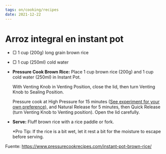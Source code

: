 ```yaml
---
tags: on/cooking/recipes
date: 2021-12-22
---
```

# Arroz integral en instant pot
-   ▢ 1 cup (200g) long grain brown rice
-   ▢ 1 cup (250ml) cold water


-   **Pressure Cook Brown Rice:** Place 1 cup brown rice (200g) and 1 cup cold water (250ml) in Instant Pot. 
    
    With Venting Knob in Venting Position, close the lid, then turn Venting Knob to Sealing Position. 
    
    Pressure cook at High Pressure for 15 minutes ([See experiment for your own preference](https://www.pressurecookrecipes.com/instant-pot-brown-rice/#exp)), and Natural Release for 5 minutes, then Quick Release (turn Venting Knob to Venting position). Open the lid carefully.
    
-   **Serve:** Fluff brown rice with a rice paddle or fork. 
    
    *Pro Tip: If the rice is a bit wet, let it rest a bit for the moisture to escape before serving.

Fuente:
https://www.pressurecookrecipes.com/instant-pot-brown-rice/
